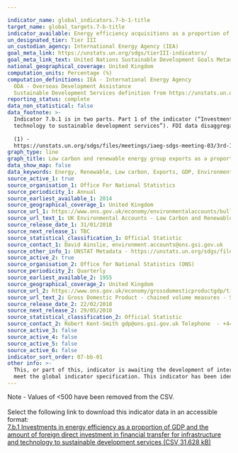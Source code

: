 ```yaml
---

indicator_name: global_indicators.7-b-1-title
target_name: global_targets.7-b-title
indicator_available: Energy efficiency acquisitions as a proportion of GDP
un_designated_tier: Tier III
un_custodian_agency: International Energy Agency (IEA)
goal_meta_link: https://unstats.un.org/sdgs/tierIII-indicators/
goal_meta_link_text: United Nations Sustainable Development Goals Metadata (PDF 4.0 MB)
national_geographical_coverage: United Kingdom
computation_units: Percentage (%)
computation_definitions: IEA - International Energy Agency
  ODA - Overseas Development Assistance
  Sustainable Development Services definition from https://unstats.un.org/sdgs/files/meetings/iaeg-sdgs-meeting-03/3rd-IAEG-SDGs-presentation-SE4ALL--7.b.1.pdf
reporting_status: complete
data_non_statistical: false
data_footnote: >-
  Indicator 7.b.1 is in two parts. Part 1 of the indicator (“Investments in energy efficiency as a proportion of GDP...") is currently displaying, and we are in the process of sourcing Part 2 ("...the amount of foreign direct investment in financial transfer for infrastructure and
  technology to sustainable development services”). FDI data disaggregated by ‘sustainability development services’ (or similar) are not currently available, and UN Stat (1) recommend further 'reflections on definition' to inform data acquisition for this indicator.
  
  (1) -
  https://unstats.un.org/sdgs/files/meetings/iaeg-sdgs-meeting-03/3rd-IAEG-SDGs-presentation-SE4ALL--7.b.1.pdf
graph_type: line
graph_title: Low carbon and renewable energy group exports as a proportion of GDP
data_show_map: false
data_keywords: Energy, Renewable, Low carbon, Exports, GDP, Environmental Accounts, Environment, Sustainable Development
source_active_1: true
source_organisation_1: Office For National Statistics
source_periodicity_1: Annual
source_earliest_available_1: 2014
source_geographical_coverage_1: United Kingdom
source_url_1: https://www.ons.gov.uk/economy/environmentalaccounts/bulletins/finalestimates/2016
source_url_text_1: UK Environmental Accounts - Low Carbon and Renewable Energy Economy Survey - 2016 final estimates
source_release_date_1: 31/01/2018
source_next_release_1: TBC
source_statistical_classification_1: Official Statistic
source_contact_1: David Ainslie, environment.accounts@ons.gsi.gov.uk
source_other_info_1: UNSTAT Metadata - https://unstats.un.org/sdgs/files/meetings/iaeg-sdgs-meeting-03/3rd-IAEG-SDGs-presentation-SE4ALL--7.b.1.pdf
source_active_2: true
source_organisation_2: Office for National Statistics (ONS)
source_periodicity_2: Quarterly
source_earliest_available_2: 1955
source_geographical_coverage_2: United Kingdom
source_url_2: https://www.ons.gov.uk/economy/grossdomesticproductgdp/timeseries/abmi/pn2
source_url_text_2: Gross Domestic Product - chained volume measures - Seasonally adjusted £m
source_release_date_2: 22/02/2018
source_next_release_2: 29/05/2018
source_statistical_classification_2: Official Statistic 
source_contact_2: Robert Kent-Smith gdp@ons.gsi.gov.uk Telephone  - +44(0)1633 651618
source_active_3: false
source_active_4: false
source_active_5: false
source_active_6: false
indicator_sort_order: 07-bb-01
other info: >-
  This, or part of this, indicator is awaiting the development of internationally established methodology and standards (classified by the UN as tier 3). This indicator is being used as an approximation of the UN SDG Indicator. Where possible, we will work to identify or develop UK data to
  meet the global indicator specification. This indicator has been identified in collaboration with topic experts.
---
```

Note - Values of <500 have been removed from the CSV.<br><br>Select the following link to download this indicator data in an accessible format:<br>[7.b.1 Investments in energy efficiency as a proportion of GDP and the amount of foreign direct investment in financial transfer for infrastructure and technology to sustainable development services (CSV 31.628 kB)](https://sustainabledevelopment-uk.github.io/sdg-data/data/7-b-1.csv)